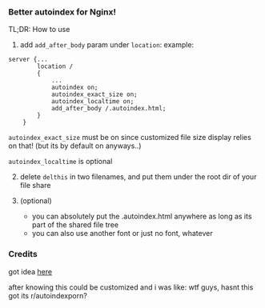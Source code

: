 ### Better autoindex for Nginx!
TL;DR: How to use

1. add `add_after_body` param under `location`: example:
```
server {...
        location /
		{
			...
			autoindex on;
			autoindex_exact_size on;
			autoindex_localtime on;
			add_after_body /.autoindex.html;
		}
	}
```
`autoindex_exact_size` must be on since customized file size display relies on that! (but its by default on anyways..)

`autoindex_localtime` is optional

2. delete `delthis` in two filenames, and put them under the root dir of your file share

3. (optional) 
    - you can absolutely put the .autoindex.html anywhere as long as its part of the shared file tree
    - you can also use another font or just no font, whatever

### Credits

got idea [here](https://github.com/tucke/nginx-autoindex)

after knowing this could be customized and i was like: wtf guys, hasnt this got its r/autoindexporn? 